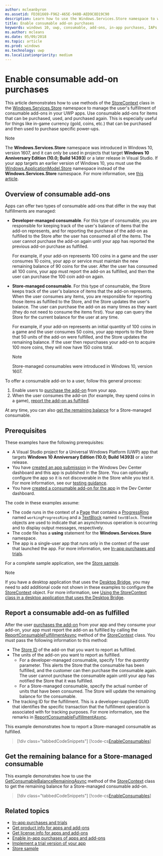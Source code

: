 ```yaml
---
author: mcleanbyron
ms.assetid: FD381669-F962-465E-940B-AED9C8D19C90
description: Learn how to use the Windows.Services.Store namespace to work with consumable add-ons.
title: Enable consumable add-on purchases
keywords: windows 10, uwp, consumable, add-ons, in-app purchases, IAPs, Windows.Services.Store
ms.author: mcleans
ms.date: 05/09/2018
ms.topic: article
ms.prod: windows
ms.technology: uwp
ms.localizationpriority: medium
---
```


# Enable consumable add-on purchases

This article demonstrates how to use methods of the [StoreContext](https://msdn.microsoft.com/library/windows/apps/windows.services.store.storecontext.aspx) class in the [Windows.Services.Store](https://msdn.microsoft.com/library/windows/apps/windows.services.store.aspx) namespace to manage the user's fulfillment of consumable add-ons in your UWP apps. Use consumable add-ons for items that can be purchased, used, and purchased again. This is especially useful for things like in-game currency (gold, coins, etc.) that can be purchased and then used to purchase specific power-ups.

> [!NOTE]
> The **Windows.Services.Store** namespace was introduced in Windows 10, version 1607, and it can only be used in projects that target **Windows 10 Anniversary Edition (10.0; Build 14393)** or a later release in Visual Studio. If your app targets an earlier version of Windows 10, you must use the [Windows.ApplicationModel.Store](https://msdn.microsoft.com/library/windows/apps/windows.applicationmodel.store.aspx) namespace instead of the **Windows.Services.Store** namespace. For more information, see [this article](enable-consumable-in-app-product-purchases.md).

## Overview of consumable add-ons

Apps can offer two types of consumable add-ons that differ in the way that fulfillments are managed:

* **Developer-managed consumable**. For this type of consumable, you are responsible for keeping track of the user's balance of items that the add-on represents, and for reporting the purchase of the add-on as fulfilled to the Store after the user has consumed all of the items. The user cannot purchase the add-on again until your app has reported the previous add-on purchase as fulfilled.

  For example, if your add-on represents 100 coins in a game and the user consumes 10 coins, your app or service must maintain the new remaining balance of 90 coins for the user. After the user has consumed all 100 coins, your app must report the add-on as fulfilled, and then the user can purchase the 100 coin add-on again.

* **Store-managed consumable**. For this type of consumable, the Store keeps track of the user's balance of items that the add-on represents. When the user consumes any items, you are responsible for reporting those items as fulfilled to the Store, and the Store updates the user's balance. The user can purchase the add-on as many times as they want (they do not need to consume the items first). Your app can query the Store for the current balance for the user at any time.

  For example, if your add-on represents an initial quantity of 100 coins in a game and the user consumes 50 coins, your app reports to the Store that 50 units of the add-on were fulfilled, and the Store updates the remaining balance. If the user then repurchases your add-on to acquire 100 more coins, they will now have 150 coins total.
    > [!NOTE]
    > Store-managed consumables were introduced in Windows 10, version 1607.

To offer a consumable add-on to a user, follow this general process:

1. Enable users to [purchase the add-on](enable-in-app-purchases-of-apps-and-add-ons.md) from your app.
3. When the user consumes the add-on (for example, they spend coins in a game), [report the add-on as fulfilled](enable-consumable-add-on-purchases.md#report_fulfilled).

At any time, you can also [get the remaining balance](enable-consumable-add-on-purchases.md#get_balance) for a Store-managed consumable.

## Prerequisites

These examples have the following prerequisites:
* A Visual Studio project for a Universal Windows Platform (UWP) app that targets **Windows 10 Anniversary Edition (10.0; Build 14393)** or a later release.
* You have [created an app submission](https://msdn.microsoft.com/windows/uwp/publish/app-submissions) in the Windows Dev Center dashboard and this app is published in the Store. You can optionally configure the app so it is not discoverable in the Store while you test it. For more information, see our [testing guidance](in-app-purchases-and-trials.md#testing).
* You have [created a consumable add-on for the app](../publish/add-on-submissions.md) in the Dev Center dashboard.

The code in these examples assume:
* The code runs in the context of a [Page](https://msdn.microsoft.com/library/windows/apps/windows.ui.xaml.controls.page.aspx) that contains a [ProgressRing](https://msdn.microsoft.com/library/windows/apps/windows.ui.xaml.controls.progressring.aspx) named ```workingProgressRing``` and a [TextBlock](https://msdn.microsoft.com/library/windows/apps/windows.ui.xaml.controls.textblock.aspx) named ```textBlock```. These objects are used to indicate that an asynchronous operation is occurring and to display output messages, respectively.
* The code file has a **using** statement for the **Windows.Services.Store** namespace.
* The app is a single-user app that runs only in the context of the user that launched the app. For more information, see [In-app purchases and trials](in-app-purchases-and-trials.md#api_intro).

For a complete sample application, see the [Store sample](https://github.com/Microsoft/Windows-universal-samples/tree/master/Samples/Store).

> [!NOTE]
> If you have a desktop application that uses the [Desktop Bridge](https://developer.microsoft.com/windows/bridges/desktop), you may need to add additional code not shown in these examples to configure the [StoreContext](https://msdn.microsoft.com/library/windows/apps/windows.services.store.storecontext.aspx) object. For more information, see [Using the StoreContext class in a desktop application that uses the Desktop Bridge](in-app-purchases-and-trials.md#desktop).

<span id="report_fulfilled" />

## Report a consumable add-on as fulfilled

After the user [purchases the add-on](enable-in-app-purchases-of-apps-and-add-ons.md) from your app and they consume your add-on, your app must report the add-on as fulfilled by calling the [ReportConsumableFulfillmentAsync](https://docs.microsoft.com/uwp/api/windows.services.store.storecontext.reportconsumablefulfillmentasync) method of the [StoreContext](https://msdn.microsoft.com/library/windows/apps/windows.services.store.storecontext.aspx) class. You must pass the following information to this method:

* The [Store ID](in-app-purchases-and-trials.md#store-ids) of the add-on that you want to report as fulfilled.
* The units of the add-on you want to report as fulfilled.
  * For a developer-managed consumable, specify 1 for the *quantity* parameter. This alerts the Store that the consumable has been fulfilled, and the customer can then purchase the consumable again. The user cannot purchase the consumable again until your app has notified the Store that it was fulfilled.
  * For a Store-managed consumable, specify the actual number of units that have been consumed. The Store will update the remaining balance for the consumable.
* The tracking ID for the fulfillment. This is a developer-supplied GUID that identifies the specific transaction that the fulfillment operation is associated with for tracking purposes. For more information, see the remarks in [ReportConsumableFulfillmentAsync](https://docs.microsoft.com/uwp/api/windows.services.store.storecontext.reportconsumablefulfillmentasync).

This example demonstrates how to report a Store-managed consumable as fulfilled.

> [!div class="tabbedCodeSnippets"]
[!code-cs[EnableConsumables](./code/InAppPurchasesAndLicenses_RS1/cs/ConsumeAddOnPage.xaml.cs#ConsumeAddOn)]

<span id="get_balance" />

## Get the remaining balance for a Store-managed consumable

This example demonstrates how to use the [GetConsumableBalanceRemainingAsync](https://docs.microsoft.com/uwp/api/windows.services.store.storecontext.getconsumablebalanceremainingasync) method of the [StoreContext](https://msdn.microsoft.com/library/windows/apps/windows.services.store.storecontext.aspx) class to get the remaining balance for a Store-managed consumable add-on.

> [!div class="tabbedCodeSnippets"]
[!code-cs[EnableConsumables](./code/InAppPurchasesAndLicenses_RS1/cs/GetRemainingAddOnBalancePage.xaml.cs#GetRemainingAddOnBalance)]

## Related topics

* [In-app purchases and trials](in-app-purchases-and-trials.md)
* [Get product info for apps and add-ons](get-product-info-for-apps-and-add-ons.md)
* [Get license info for apps and add-ons](get-license-info-for-apps-and-add-ons.md)
* [Enable in-app purchases of apps and add-ons](enable-in-app-purchases-of-apps-and-add-ons.md)
* [Implement a trial version of your app](implement-a-trial-version-of-your-app.md)
* [Store sample](https://github.com/Microsoft/Windows-universal-samples/tree/master/Samples/Store)
